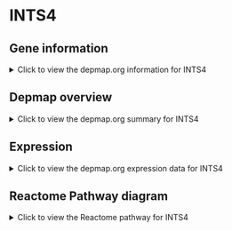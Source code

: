 <h1>INTS4</h1>

<h2>Gene information</h2>
<details>
  <summary>Click to view the depmap.org information for INTS4</summary>
  <p><a href="https://depmap.org/portal/gene/INTS4?tab=about" target="_BLANK">Open page in a new tab...</a></p>
  <iframe src="https://depmap.org/portal/gene/INTS4?tab=about" style="border:none;width:100%;height:800px"></iframe>
</details>

<h2>Depmap overview</h2>
<details>
  <summary>Click to view the depmap.org summary for INTS4</summary>
  <p><a href="https://depmap.org/portal/gene/INTS4?tab=overview" target="_BLANK">Open page in a new tab...</a></p>
  <iframe src="https://depmap.org/portal/gene/INTS4?tab=overview" style="border:none;width:100%;height:800px"></iframe>
</details>

<h2>Expression</h2>
<details>
  <summary>Click to view the depmap.org expression data for INTS4</summary>
  <p><a href="https://depmap.org/portal/gene/INTS4?tab=characterization" target="_BLANK">Open page in a new tab...</a></p>
  <iframe src="https://depmap.org/portal/gene/INTS4?tab=characterization" style="border:none;width:100%;height:800px"></iframe>
</details>



<h2>Reactome Pathway diagram</h2>
<details>
  <summary>Click to view the Reactome pathway for INTS4</summary>
  <p><a href="https://reactome.org/PathwayBrowser/#/R-HSA-6807505" target="_BLANK">Open page in a new tab...</a></p>
  <p>RNA polymerase II transcribes snRNA genes</p>
<iframe src="https://reactome.org/PathwayBrowser/#/R-HSA-6807505" style="border:none;width:100%;height:800px"></iframe>
</details>



